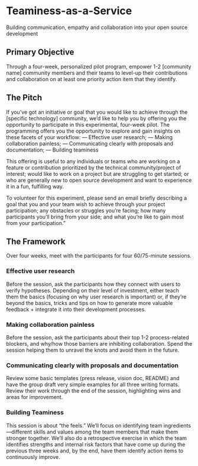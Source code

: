 # Teaminess-as-a-Service
Building communication, empathy and collaboration into your open source development

## Primary Objective 
Through a four-week, personalized pilot program, empower 1-2 [community name] community members and their teams to level-up their contributions and collaboration on at least one priority action item that they identify. 

## The Pitch
If you’ve got an initiative or goal that you would like to achieve through the [specific technology] community, we’d like to help you by offering you the opportunity to participate in this experimental, four-week pilot. The programming offers you the opportunity to explore and gain insights on these facets of your workflow: 
— Effective user research; 
— Making collaboration painless; 
— Communicating clearly with proposals and documentation; 
— Building teaminess

This offering is useful to any individuals or teams who are working on a feature or contribution prioritized by the technical community/project of interest; would like to work on a project but are struggling to get started; or who are generally new to open source development and want to experience it in a fun, fulfilling way.

To volunteer for this experiment, please send an email briefly describing a goal that you and your team wish to achieve through your project participation; any obstacles or struggles you’re facing; how many participants you’ll bring from your side; and what you’re like to gain most from your participation.”

## The Framework
Over four weeks, meet with the participants for four 60/75-minute sessions.

### Effective user research
Before the session, ask the participants how they connect with users to verify hypotheses. Depending on their level of investment, either teach them the basics (focusing on why user research is important) or, if they’re beyond the basics, tricks and tips on how to generate more valuable feedback + integrate it into their development processes. 

### Making collaboration painless
Before the session, ask the participants about their top 1-2 process-related blockers, and why/how those barriers are inhibiting collaboration. Spend the session helping them to unravel the knots and avoid them in the future.  

### Communicating clearly with proposals and documentation
Review some basic templates (press release, vision doc, README) and have the group draft very simple examples for all three writing formats. Review their work through the end of the session, highlighting wins and areas for improvement.

### Building Teaminess
This session is about “the feels.” We’ll focus on identifying team ingredients—different skills and values among the team members that make them stronger together. We’ll also do a retrospective exercise in which the team identifies strengths and internal risk factors that have come up during the previous three weeks and, by the end, have them identify action items to continuously improve.
